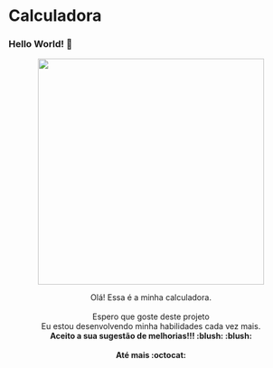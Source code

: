 # Calculadora

###  Hello World! 👋 


<div align="center">
<img src="https://user-images.githubusercontent.com/119889095/234072580-5b6cc2de-2fb2-4d2e-831e-abfec94f84ab.png" width="400px" />
</div>

<p align="center">
  Olá! Essa é a minha calculadora. <br>
  <br> Espero que goste deste projeto 
  <br> Eu estou desenvolvendo minha habilidades cada vez mais. <br />
<strong>Aceito a sua sugestão de melhorias!!! :blush: :blush: </strong> <br>
  <br />
<strong> Até mais :octocat: </strong>

</p>
